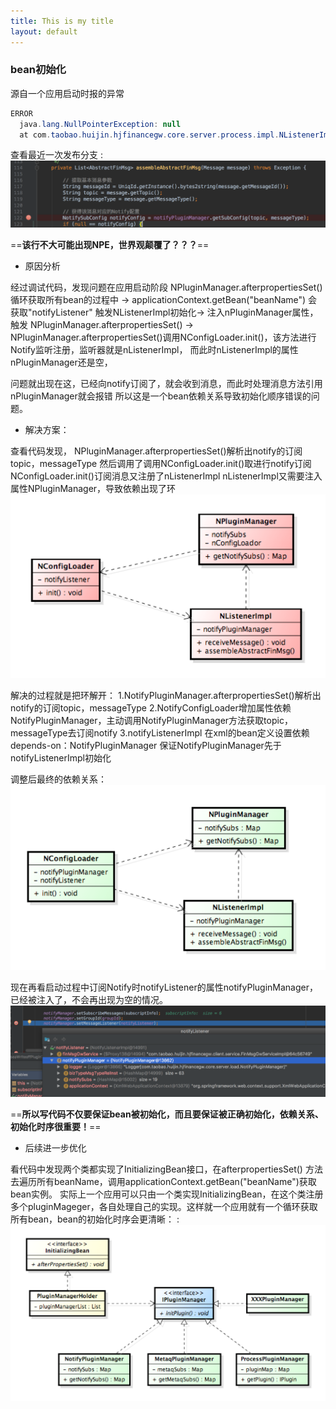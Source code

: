 ```yaml
---
title: This is my title
layout: default
---
```


### bean初始化

源自一个应用启动时报的异常
```java
ERROR
  java.lang.NullPointerException: null
  at com.taobao.huijin.hjfinancegw.core.server.process.impl.NListenerImpl.assembleAbstractFinMsg(NListenerImpl.java:122) ~[hjfinancegw-core-1.0.0.37.jar:1.0.0.37]
```

查看最近一次发布分支
:![npe](../assets/img/NPE.png)

==**该行不大可能出现NPE，世界观颠覆了？？？**==

* 原因分析

经过调试代码，发现问题在应用启动阶段
NPluginManager.afterpropertiesSet() 循环获取所有bean的过程中
  -> applicationContext.getBean("beanName") 会获取"notifyListener"
  触发NListenerImpl初始化-> 注入nPluginManager属性，触发
  NPluginManager.afterpropertiesSet()
  -> NPluginManager.afterpropertiesSet()调用NConfigLoader.init()，该方法进行Notify监听注册，监听器就是nListenerImpl，
  而此时nListenerImpl的属性nPluginManager还是空，

  问题就出现在这，已经向notify订阅了，就会收到消息，而此时处理消息方法引用nPluginManager就会报错
  所以这是一个bean依赖关系导致初始化顺序错误的问题。

* 解决方案：

查看代码发现，
  NPluginManager.afterpropertiesSet()解析出notify的订阅topic，messageType
  然后调用了调用NConfigLoader.init()取进行notify订阅
  NConfigLoader.init()订阅消息又注册了nListenerImpl
  nListenerImpl又需要注入属性NPluginManager，导致依赖出现了环  
![](../assets/img/dependency-error.png)


解决的过程就是把环解开：
  1.NotifyPluginManager.afterpropertiesSet()解析出notify的订阅topic，messageType
  2.NotifyConfigLoader增加属性依赖NotifyPluginManager，主动调用NotifyPluginManager方法获取topic，messageType去订阅notify
  3.notifyListenerImpl 在xml的bean定义设置依赖depends-on：NotifyPluginManager 保证NotifyPluginManager先于notifyListenerImpl初始化

  调整后最终的依赖关系：
![](../assets/img/dependency.png)


现在再看启动过程中订阅Notify时notifyListener的属性notifyPluginManager，已经被注入了，不会再出现为空的情况。
![](../assets/img/dependency-modified.png)


==**所以写代码不仅要保证bean被初始化，而且要保证被正确初始化，依赖关系、初始化时序很重要！**==

* 后续进一步优化

看代码中发现两个类都实现了InitializingBean接口，在afterpropertiesSet() 方法去遍历所有beanName，调用applicationContext.getBean("beanName")获取bean实例。 实际上一个应用可以只由一个类实现InitializingBean，在这个类注册多个pluginMageger，各自处理自己的实现。这样就一个应用就有一个循环获取所有bean，bean的初始化时序会更清晰：
:![](../assets/img/dependency-tooptimize.png)
